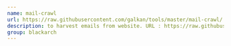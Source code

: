 ```yaml
---
name: mail-crawl
url: https://raw.githubusercontent.com/galkan/tools/master/mail-crawl/
description: to harvest emails from website. URL : https://raw.githubusercontent.com/galkan/tools/master/mail-crawl/ Groups : blackarch blackarch-recon
group: blackarch
---
```

